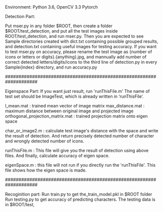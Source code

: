 Environment: Python 3.6, OpenCV 3.3 Pytorch

Detection Part:

Put mser.py in any folder $ROOT, then create a folder $ROOT/test_detection, and put all the test images inside ROOT/test_detection, and run mser.py. Then you are expected to see Sample directories created with dict.txt containing possible grouped results, and detection.txt containing useful images for testing accuracy.
If you want to test mser.py on accuracy, please rename the test image as {number of icons or letters or digits}.{anything}.jpg, and mannually add number of correct detected letters/digits/icons to the third line of detection.py in every Sample{index} directory, and run accuracy.py

####################################################################

Eigenspace Part:
If you want just result, run 'runThisFile.m'
The name of test set should be ImageTest, which is already written in ‘runThisFile’.

I_mean.mat : trained mean vector of image matrix
max_distance.mat : maximum distance between original image and projected image
orthogonal_projection_matrix.mat : trained projection matrix onto eigen space

char_or_image2.m : calculate test image's distance with the space and write the result of detection. And return precisely detected number of character and wrongly detected number of icons.

runThisFile.m : This file will give you the result of detection using above files. And finally, calculate accuracy of eigen space.

eigenSpace.m : this file will not run if you directly run the 'runThisFile'. This file shows how the eigen space is made.

####################################################################

Recoginition part:
Run train.py to get the_train_model.pkl in $ROOT folder
Run testing.py to get accuracy of predicting characters. The testing data is in $ROOT/test,

